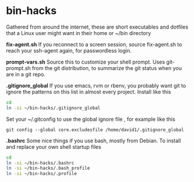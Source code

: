 bin-hacks
=========

Gathered from around the internet, these are short executables and
dotfiles that a Linux user might want in their home or
 ~/bin directory

**fix-agent.sh** If you reconnect to a screen session, source
  fix-agent.sh to reach your ssh-agent again, for passwordless login.

**prompt-vars.sh** Source this to customize your shell prompt. Uses
  git-prompt.sh from the git distribution, to summarize the git status
  when you are in a git repo.

**.gitignore_global** If you use emacs, rvm or rbenv, you probably want git
  to ignore the patterns on this list in almost every project.
  Install like this
```bash
cd
ln -si ~/bin-hacks/.gitignore_global
```
Set your ~/.gitconfig to use the global ignore file , for example like this
```
git config --global core.excludesfile /home/david1/.gitignore_global
```

**.bashrc** Some nice things if you use bash, mostly from Debian.
To install and replace your own shell startup files
```bash
cd
ln -si ~/bin-hacks/.bashrc
ln -si ~/bin-hacks/.bash_profile
ln -si ~/bin-hacks/.profile
```

